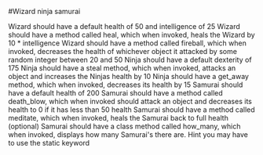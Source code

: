 #Wizard ninja samurai


Wizard should have a default health of 50 and intelligence of 25
 Wizard should have a method called heal, which when invoked, heals the Wizard by 10 * intelligence
 Wizard should have a method called fireball, which when invoked, decreases the health of whichever object it attacked by some random integer between 20 and 50
 Ninja should have a default dexterity of 175
 Ninja should have a steal method, which when invoked, attacks an object and increases the Ninjas health by 10
 Ninja should have a get_away method, which when invoked, decreases its health by 15
 Samurai should have a default health of 200
 Samurai should have a method called death_blow, which when invoked should attack an object and decreases its health to 0 if it has less than 50 health
 Samurai should have a method called meditate, which when invoked, heals the Samurai back to full health
 (optional) Samurai should have a class method called how_many, which when invoked, displays how many Samurai's there are. Hint you may have to use the static keyword